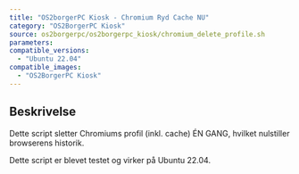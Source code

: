 ```yaml
---
title: "OS2borgerPC Kiosk - Chromium Ryd Cache NU"
category: "OS2BorgerPC Kiosk"
source: os2borgerpc/os2borgerpc_kiosk/chromium_delete_profile.sh
parameters:
compatible_versions:
  - "Ubuntu 22.04"
compatible_images:
  - "OS2BorgerPC Kiosk"
---
```


## Beskrivelse
Dette script sletter Chromiums profil (inkl. cache) ÉN GANG, hvilket nulstiller browserens historik.

Dette script er blevet testet og virker på Ubuntu 22.04.